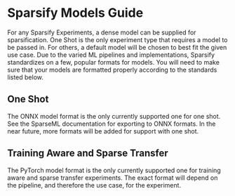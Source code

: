 <!--
Copyright (c) 2021 - present / Neuralmagic, Inc. All Rights Reserved.

Licensed under the Apache License, Version 2.0 (the "License");
you may not use this file except in compliance with the License.
You may obtain a copy of the License at

   http://www.apache.org/licenses/LICENSE-2.0

Unless required by applicable law or agreed to in writing,
software distributed under the License is distributed on an "AS IS" BASIS,
WITHOUT WARRANTIES OR CONDITIONS OF ANY KIND, either express or implied.
See the License for the specific language governing permissions and
limitations under the License.
-->

# Sparsify Models Guide

For any Sparsify Experiments, a dense model can be supplied for sparsification.
One Shot is the only experiment type that requires a model to be passed in.
For others, a default model will be chosen to best fit the given use case.
Due to the varied ML pipelines and implementations, Sparsify standardizes on a few, popular formats for models.
You will need to make sure that your models are formatted properly according to the standards listed below.

## One Shot

The ONNX model format is the only currently supported one for one shot.
See the SparseML documentation for exporting to ONNX formats.
In the near future, more formats will be added for support with one shot.

## Training Aware and Sparse Transfer

The PyTorch model format is the only currently supported one for training aware and sparse transfer experiments.
The exact format will depend on the pipeline, and therefore the use case, for the experiment.
